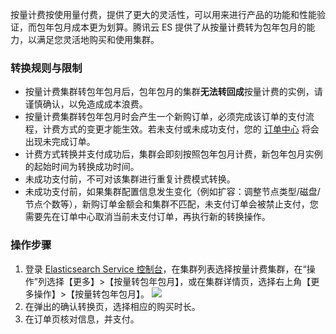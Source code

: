 按量计费按使用量付费，提供了更大的灵活性，可以用来进行产品的功能和性能验证，而包年包月成本更为划算。腾讯云 ES 提供了从按量计费转为包年包月的能力，以满足您灵活地购买和使用集群。

### 转换规则与限制
- 按量计费集群转包年包月后，包年包月的集群**无法转回成**按量计费的实例，请谨慎确认，以免造成成本浪费。
- 按量计费集群转包年包月时会产生一个新购订单，必须完成该订单的支付流程，计费方式的变更才能生效。若未支付或未成功支付，您的 [订单中心](https://console.cloud.tencent.com/deal) 将会出现未完成订单。
- 计费方式转换并支付成功后，集群会即刻按照包年包月计费，新包年包月实例的起始时间为转换成功时间。
- 未成功支付前，不可对该集群进行重复计费模式转换。
- 未成功支付前，如果集群配置信息发生变化（例如扩容：调整节点类型/磁盘/节点个数等），新购订单金额会和集群不匹配，未支付订单会被禁止支付，您需要先在订单中心取消当前未支付订单，再执行新的转换操作。

### 操作步骤
1. 登录 [Elasticsearch Service 控制台](https://console.cloud.tencent.com/es)，在集群列表选择按量计费集群，在“操作”列选择【更多】>【按量转包年包月】，或在集群详情页，选择右上角【更多操作】>【按量转包年包月】。
![](https://main.qcloudimg.com/raw/e9ce2e193312134f6778de639e63ebac.png)
2. 在弹出的确认转换页，选择相应的购买时长。
3. 在订单页核对信息，并支付。

